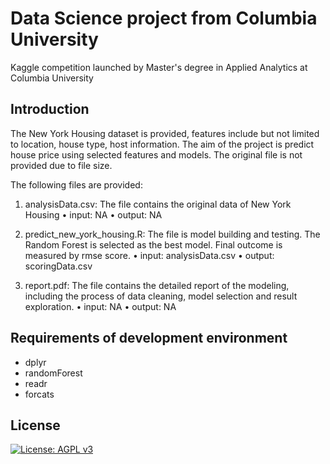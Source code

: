 # Data Science project from Columbia University
Kaggle competition launched by Master's degree in Applied Analytics at Columbia University

## Introduction
The New York Housing dataset is provided, features include but not limited to location, house type, host information. The aim of the project is predict house price using selected features and models. The original file is not provided due to file size.

The following files are provided:
1. analysisData.csv:
The file contains the original data of New York Housing
•	input: NA
•	output: NA

2. predict_new_york_housing.R:
The file is model building and testing. The Random Forest is selected as the best model. Final outcome is measured by rmse score.
•	input: analysisData.csv
•	output: scoringData.csv

3. report.pdf:
The file contains the detailed report of the modeling, including the process of data cleaning, model selection and result exploration.
•	input: NA
•	output: NA

## Requirements of development environment
- dplyr
- randomForest
- readr
- forcats
## License
[![License: AGPL v3](https://img.shields.io/badge/License-AGPL_v3-green.svg)](https://www.gnu.org/licenses/agpl-3.0)
